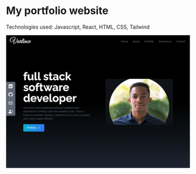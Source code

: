 # My portfolio website

Technologies used:
Javascript, React, HTML, CSS, Tailwind

![alt text](./src/assets/portfolioDemo.png)
